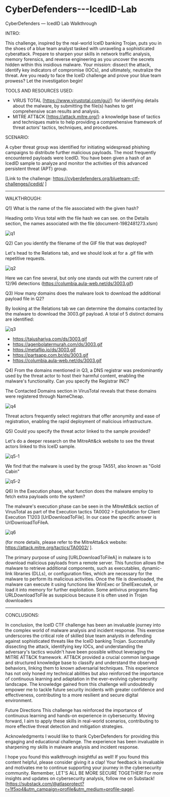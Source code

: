 # CyberDefenders---IcedID-Lab

CyberDefenders —  IcedID Lab Walkthrough

INTRO: 

This challenge, inspired by the real-world IceID banking Trojan, puts you in the shoes of a blue team analyst tasked with unraveling a sophisticated cyberattack. Prepare to sharpen your skills in network traffic analysis, memory forensics, and reverse engineering as you uncover the secrets hidden within this insidious malware. Your mission: dissect the attack, identify key indicators of compromise (IOCs), and ultimately, neutralize the threat. Are you ready to face the IceID challenge and prove your blue team prowess? Let the investigation begin!

TOOLS AND RESOURCES USED:

- VIRUS TOTAL [https://www.virustotal.com/gui/]: for identifying details about the malware, by submitting the file(s) hashes to get comprehensive scan results and analysis.
- MITRE ATT&CK [https://attack.mitre.org/]: a knowledge base of tactics and techniques matrix to help providing a comprehensive framework of threat actors' tactics, techniques, and procedures.

SCENARIO:

A cyber threat group was identified for initiating widespread phishing campaigns to distribute further malicious payloads. The most frequently encountered payloads were IcedID. You have been given a hash of an IcedID sample to analyze and monitor the activities of this advanced persistent threat (APT) group.

[Link to the challenge: https://cyberdefenders.org/blueteam-ctf-challenges/icedid/ ]

----------------

WALKTHROUGH:

Q1) What is the name of the file associated with the given hash?

Heading onto Virus total with the file hash we can see. on the Details section, the names associated with the file (document-1982481273.xlsm)

![q1](https://github.com/user-attachments/assets/823464d6-8eb0-4eab-b2c7-46afacb2195a)

Q2) Can you identify the filename of the GIF file that was deployed?

Let's head to the Relations tab, and we should look at for a .gif file with repetitive requests. 

![q2](https://github.com/user-attachments/assets/cb68b3aa-d6dc-4d2e-be30-c5e15fdddd98)

Here we can fine several, but only one stands out with the current rate of 12/96 detections (https://columbia.aula-web.net/ds/3003.gif)

Q3) How many domains does the malware look to download the additional payload file in Q2?

By looking at the Relations tab we can determine the domains contacted by the malware to download the 3003.gif payload. A total of 5 distinct domains are identified:

![q3](https://github.com/user-attachments/assets/5dc507bc-b11e-4d94-96a9-7022208c706d)

- https://tajushariya.com/ds/3003.gif
- https://agenbolatermurah.com/ds/3003.gif
- https://metaflip.io/ds/3003.gif
- https://partsapp.com.br/ds/3003.gif
- https://columbia.aula-web.net/ds/3003.gif


Q4) From the domains mentioned in Q3, a DNS registrar was predominantly used by the threat actor to host their harmful content, enabling the malware's functionality. Can you specify the Registrar INC?

The Contacted Domains section in VirusTotal reveals that these domains were registered through NameCheap.

![q4](https://github.com/user-attachments/assets/bc3f4621-a081-46d5-9cba-2c0180dbcb5a)

Threat actors frequently select registrars that offer anonymity and ease of registration, enabling the rapid deployment of malicious infrastructure.

Q5) Could you specify the threat actor linked to the sample provided?

Let's do a deeper research on the MitreAtt&ck website to see the threat actors linked to this IceID sample. 

![q5-1](https://github.com/user-attachments/assets/6b32b884-f065-42b8-ba75-9972e439e14c)

We find that the malware is used by the group TA551, also known as "Gold Cabin"

![q5-2](https://github.com/user-attachments/assets/48da8d14-e588-42d0-ade8-9bc0ce44da86)

Q6) In the Execution phase, what function does the malware employ to fetch extra payloads onto the system?

The malware's execution phase can be seen in the MitreAtt&ck section of VirusTotal as part of the Execution tactics TA0002 > Exploitation for Client Execution T1203 [UrlDownloadToFile]. In our case the specific answer is UrlDownloadToFileA.

![q6](https://github.com/user-attachments/assets/517548e7-82b0-4329-81a0-e8a22799e521)

(for more details, please refer to the MitreAtta&ck website: https://attack.mitre.org/tactics/TA0002/ ].

The primary purpose of using [URLDownloadToFileA] in malware is to download malicious payloads from a remote server. This function allows the malware to retrieve additional components, such as executables, dynamic-link libraries (DLLs), or configuration files, which are necessary for the malware to perform its malicious activities.
Once the file is downloaded, the malware can execute it using functions like WinExec or ShellExecuteA, or load it into memory for further exploitation. Some antivirus programs flag URLDownloadToFile as suspicious because it is often used in Trojan downloaders

------------

CONCLUSIONS:

In conclusion, the IceID CTF challenge has been an invaluable journey into the complex world of malware analysis and incident response. This exercise underscores the critical role of skilled blue team analysts in defending against sophisticated threats like the IceID banking Trojan. 
Successfully dissecting the attack, identifying key IOCs, and understanding the adversary's tactics wouldn't have been possible without leveraging the MITRE ATT&CK framework. ATT&CK provided a crucial common language and structured knowledge base to classify and understand the observed behaviors, linking them to known adversarial techniques. 
This experience has not only honed my technical abilities but also reinforced the importance of continuous learning and adaptation in the ever-evolving cybersecurity landscape. The knowledge gained from this challenge will undoubtedly empower me to tackle future security incidents with greater confidence and effectiveness, contributing to a more resilient and secure digital environment.

Future Directions This challenge has reinforced the importance of continuous learning and hands-on experience in cybersecurity. Moving forward, I aim to apply these skills in real-world scenarios, contributing to more effective threat detection and mitigation strategies.

Acknowledgments I would like to thank CyberDefenders for providing this engaging and educational challenge. The experience has been invaluable in sharpening my skills in malware analysis and incident response.

I hope you found this walkthrough insightful as well! If you found this content helpful, please consider giving it a clap! Your feedback is invaluable and motivates me to continue supporting your journey in the cybersecurity community. Remember, LET'S ALL BE MORE SECURE TOGETHER! For more insights and updates on cybersecurity analysis, follow me on Substack! [https://substack.com/@atlasprotect?r=1f5xo4&utm_campaign=profile&utm_medium=profile-page].
